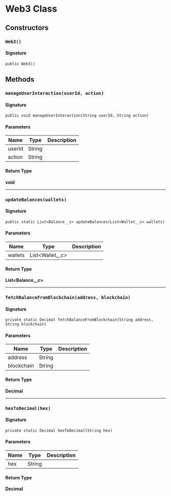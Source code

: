 # Web3 Class

## Constructors
### `Web3()`

#### Signature
```apex
public Web3()
```

## Methods
### `manageUserInteraction(userId, action)`

#### Signature
```apex
public void manageUserInteraction(String userId, String action)
```

#### Parameters
| Name | Type | Description |
|------|------|-------------|
| userId | String |  |
| action | String |  |

#### Return Type
**void**

---

### `updateBalances(wallets)`

#### Signature
```apex
public static List<Balance__c> updateBalances(List<Wallet__c> wallets)
```

#### Parameters
| Name | Type | Description |
|------|------|-------------|
| wallets | List&lt;Wallet__c&gt; |  |

#### Return Type
**List&lt;Balance__c&gt;**

---

### `fetchBalanceFromBlockchain(address, blockchain)`

#### Signature
```apex
private static Decimal fetchBalanceFromBlockchain(String address, String blockchain)
```

#### Parameters
| Name | Type | Description |
|------|------|-------------|
| address | String |  |
| blockchain | String |  |

#### Return Type
**Decimal**

---

### `hexToDecimal(hex)`

#### Signature
```apex
private static Decimal hexToDecimal(String hex)
```

#### Parameters
| Name | Type | Description |
|------|------|-------------|
| hex | String |  |

#### Return Type
**Decimal**